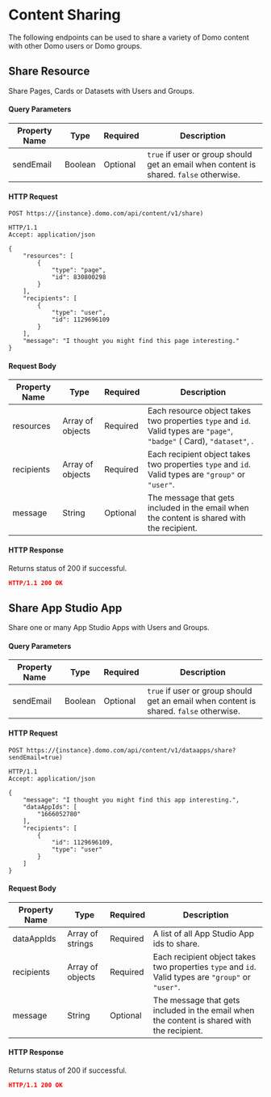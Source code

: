 # Content Sharing

The following endpoints can be used to share a variety of Domo content with other Domo users or Domo groups.

## Share Resource

Share Pages, Cards or Datasets with Users and Groups.

#### Query Parameters

| Property Name | Type    | Required | Description                                                                            |
| ------------- | ------- | -------- | -------------------------------------------------------------------------------------- |
| sendEmail     | Boolean | Optional | `true` if user or group should get an email when content is shared. `false` otherwise. |

#### HTTP Request

```text
POST https://{instance}.domo.com/api/content/v1/share)

HTTP/1.1
Accept: application/json

{
    "resources": [
        {
            "type": "page",
            "id": 830800298
        }
    ],
    "recipients": [
        {
            "type": "user",
            "id": 1129696109
        }
    ],
    "message": "I thought you might find this page interesting."
}

```

#### Request Body

| Property Name | Type             | Required | Description                                                                                                            |
| ------------- | ---------------- | -------- | ---------------------------------------------------------------------------------------------------------------------- |
| resources     | Array of objects | Required | Each resource object takes two properties `type` and `id`. Valid types are `"page"`, `"badge"` ( Card), `"dataset"`, . |
| recipients    | Array of objects | Required | Each recipient object takes two properties `type` and `id`. Valid types are `"group"` or `"user"`.                     |
| message       | String           | Optional | The message that gets included in the email when the content is shared with the recipient.                             |

#### HTTP Response

Returns status of 200 if successful.

```json
HTTP/1.1 200 OK
```

## Share App Studio App

Share one or many App Studio Apps with Users and Groups.

#### Query Parameters

| Property Name | Type    | Required | Description                                                                            |
| ------------- | ------- | -------- | -------------------------------------------------------------------------------------- |
| sendEmail     | Boolean | Optional | `true` if user or group should get an email when content is shared. `false` otherwise. |

#### HTTP Request

```text
POST https://{instance}.domo.com/api/content/v1/dataapps/share?sendEmail=true)

HTTP/1.1
Accept: application/json

{
    "message": "I thought you might find this app interesting.",
    "dataAppIds": [
        "1666052780"
    ],
    "recipients": [
        {
            "id": 1129696109,
            "type": "user"
        }
    ]
}

```

#### Request Body

| Property Name | Type             | Required | Description                                                                                        |
| ------------- | ---------------- | -------- | -------------------------------------------------------------------------------------------------- |
| dataAppIds    | Array of strings | Required | A list of all App Studio App ids to share.                                                         |
| recipients    | Array of objects | Required | Each recipient object takes two properties `type` and `id`. Valid types are `"group"` or `"user"`. |
| message       | String           | Optional | The message that gets included in the email when the content is shared with the recipient.         |

#### HTTP Response

Returns status of 200 if successful.

```json
HTTP/1.1 200 OK
```
